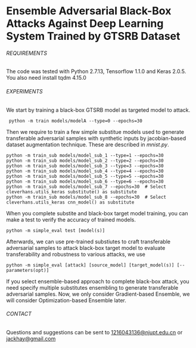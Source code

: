 # Ensemble Adversarial Black-Box Attacks Against Deep Learning System Trained by GTSRB Dataset

###### REQUIREMENTS

The code was tested with Python 2.7.13, Tensorflow 1.1.0 and Keras 2.0.5. You also need install tqdm 4.15.0

###### EXPERIMENTS
We start by training a black-box GTSRB model as targeted model to attack.
```
 python -m train models/modelA --type=0 --epochs=30
```
Then we require to train a few simple substitue models used to generate transferable adversarial samples with synthetic inputs by jacobian-based dataset augmentation technique. These are described in _mnist.py_.

```
python -m train_sub models/model_sub_1 --type=1 --epochs=30
python -m train_sub models/model_sub_2 --type=2 --epochs=30
python -m train_sub models/model_sub_3 --type=3 --epochs=30
python -m train_sub models/model_sub_4 --type=4 --epochs=30
python -m train_sub models/model_sub_5 --type=5 --epochs=30
python -m train_sub models/model_sub_6 --type=6 --epochs=30
python -m train_sub models/model_sub_7 --epochs=30  # Select cleverhans.utils_keras substitute() as substitute
python -m train_sub models/model_sub_8 --epochs=30  # Select cleverhans.utils_keras cnn_model() as substitute

```
When you complete substite and black-box target model training, you can make a test to verify the accuracy of trained models.

```
python -m simple_eval test [model(s)]
```

Afterwards, we can use pre-trained substiutes to craft transferable adversarial samples to attack black-box target model to evaluate transferability and robustness to various attacks, we use

```
python -m simple_eval [attack] [source_model] [target_model(s)] [--parameters(opt)]
```
If you select ensemble-based approach to complete black-box attack, you need specify multiple substitutes ensembling to generate transferable adversarial samples. Now, we only consider Gradient-based Ensemble, we will consider Optimization-based Ensemble later.


###### CONTACT
Questions and suggestions can be sent to 1216043136@njupt.edu.cn or jackhay@gmail.com
